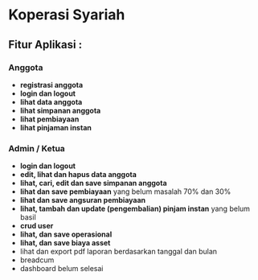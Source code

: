 # Koperasi Syariah

## Fitur Aplikasi :

### Anggota

* **registrasi anggota**
* **login dan logout**
* **lihat data anggota**
* **lihat simpanan anggota**
* **lihat pembiayaan**
* **lihat pinjaman instan**

### Admin / Ketua

* **login dan logout**
* **edit, lihat dan hapus data anggota**
* **lihat, cari, edit dan save simpanan anggota**
* **lihat dan save pembiayaan** yang belum masalah 70% dan 30%
* **lihat dan save angsuran pembiayaan**
* **lihat, tambah dan update (pengembalian) pinjam instan** yang belum basil
* **crud user**
* **lihat, dan save operasional**
* **lihat, dan save biaya asset**
* lihat dan export pdf laporan berdasarkan tanggal dan bulan
* breadcum
* dashboard belum selesai